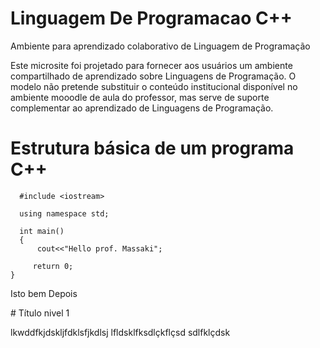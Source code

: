# Linguagem De Programacao C++
Ambiente para aprendizado colaborativo de Linguagem de Programação

<p>
Este microsite foi projetado para fornecer aos usuários um ambiente compartilhado de aprendizado sobre Linguagens de Programação. O modelo não pretende substituir o conteúdo institucional disponível no ambiente mooodle de aula do professor, mas serve de suporte complementar ao aprendizado de Linguagens de Programação.<br />
</p>

# Estrutura básica de um programa C++


```
  #include <iostream>

  using namespace std;

  int main()
  {
      cout<<"Hello prof. Massaki";

     return 0;
}

```
<p> Isto bem Depois </p>
<p> </p>
# Título nivel 1
<p>
  lkwddfkjdskljfdklsfjkdlsj
  lfldsklfksdlçkflçsd
  sdlfklçdsk </p>



